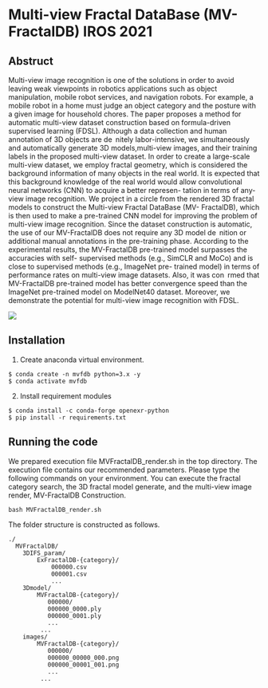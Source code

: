 # Multi-view Fractal DataBase (MV-FractalDB) IROS 2021

## Abstruct

Multi-view image recognition is one of the solutions in order to avoid leaving weak viewpoints in robotics applications such as object manipulation, mobile robot services, and navigation robots. For example, a mobile robot in a home must judge an object category and the posture with a given image for household chores. The paper proposes a method for automatic multi-view dataset construction based on formula-driven supervised learning (FDSL). Although a data collection and human annotation of 3D objects are de nitely labor-intensive, we simultaneously and automatically generate 3D models,multi-view images, and their training labels in the proposed multi-view dataset. In order to create a large-scale multi-view dataset, we employ fractal geometry, which is considered the background information of many objects in the real world. It is expected that this background knowledge of the real world would allow convolutional neural networks (CNN) to acquire a better represen- tation in terms of any-view image recognition. We project in a circle from the rendered 3D fractal models to construct the Multi-view Fractal DataBase (MV- FractalDB), which is then used to make a pre-trained CNN model for improving the problem of multi-view image recognition. Since the dataset construction is automatic, the use of our MV-FractalDB does not require any 3D model de nition or additional manual annotations in the pre-training phase. According to the experimental results, the MV-FractalDB pre-trained model surpasses the accuracies with self- supervised methods (e.g., SimCLR and MoCo) and is close to supervised methods (e.g., ImageNet pre- trained model) in terms of performance rates on multi-view image datasets. Also, it was con rmed that MV-FractalDB pre-trained model has better convergence speed than the ImageNet pre-trained model on ModelNet40 dataset. Moreover, we demonstrate the potential for multi-view image recognition with FDSL.

![](mvfractal.gif)

## Installation
1. Create anaconda virtual environment.
```
$ conda create -n mvfdb python=3.x -y
$ conda activate mvfdb
```

2. Install requirement modules
```
$ conda install -c conda-forge openexr-python
$ pip install -r requirements.txt
```

## Running the code

We prepared execution file MVFractalDB_render.sh in the top directory. 
The execution file contains our recommended parameters. 
Please type the following commands on your environment. 
You can execute the fractal category search, the 3D fractal model generate, and the multi-view image render, MV-FractalDB Construction.

```bash MVFractalDB_render.sh```

The folder structure is constructed as follows.

```misc
./
  MVFractalDB/
    3DIFS_param/
        ExFractalDB-{category}/
            000000.csv
            000001.csv
            ...
    3Dmodel/
        MVFractalDB-{category}/
           000000/
           000000_0000.ply
           000000_0001.ply
           ...
         ...
    images/
        MVFractalDB-{category}/
           000000/
           000000_00000_000.png
           000000_00001_001.png
           ...
         ...
```
